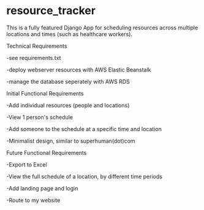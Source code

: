 # resource_tracker

This is a fully featured Django App for scheduling resources across multiple locations and times (such as healthcare workers).

Technical Requirements

-see requirements.txt

-deploy webserver resources with AWS Elastic Beanstalk

-manage the database seperately with AWS RDS

Initial Functional Requirements

-Add individual resources (people and locations)

-View 1 person's schedule

-Add someone to the schedule at a specific time and location

-Minimalist design, similar to superhuman(dot)com

Future Functional Requirements

-Export to Excel

-View the full schedule of a location, by different time periods

-Add landing page and login

-Route to my website
